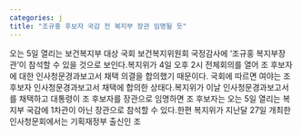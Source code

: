 ```yaml
---
categories: j
title: "조규홍 후보자 국감 전 복지부 장관 임명될 듯"
---
```

오는 5일 열리는 보건복지부 대상 국회 보건복지위원회 국정감사에 ‘조규홍 복지부장관’이 참석할 수 있을 것으로 보인다.복지위가 4일 오후 2시 전체회의를 열어 조 후보자에 대한 인사청문경과보고서 채택 의결을 합의했기 때문이다. 국회에 따르면 여야는 조 후보자 인사청문경과보고서 채택에 합의한 상태다.복지위가 이날 인사청문경과보고서를 채택하고 대통령이 조 후보자를 장관으로 임명하면 조 후보자는 오는 5일 열리는 복지부 국감에 1차관이 아닌 장관으로 참석할 수 있다.한편 복지위가 지난달 27일 개최한 인사청문회에서는 기획재정부 출신인 조